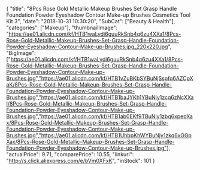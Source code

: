 {
	"title": "8Pcs Rose Gold Metallic Makeup Brushes Set Grasp Handle Foundation Powder Eyeshadow Contour Make-up Brushes Cosmetics Tool Kit 3",
	"date": "2018-10-31 10:30:20",
	"SubCat": ["Beauty & Health"],
	"categories": ["Makeup"],
	"thumbnailImage": "https://ae01.alicdn.com/kf/HTB1waLydi6guuRkSnb4q6zu4XXa1/8Pcs-Rose-Gold-Metallic-Makeup-Brushes-Set-Grasp-Handle-Foundation-Powder-Eyeshadow-Contour-Make-up-Brushes.jpg_220x220.jpg",
	"BigImage": ["https://ae01.alicdn.com/kf/HTB1waLydi6guuRkSnb4q6zu4XXa1/8Pcs-Rose-Gold-Metallic-Makeup-Brushes-Set-Grasp-Handle-Foundation-Powder-Eyeshadow-Contour-Make-up-Brushes.jpg","https://ae01.alicdn.com/kf/HTB1vZuBKbSYBuNjSspfq6AZCpXaK/8Pcs-Rose-Gold-Metallic-Makeup-Brushes-Set-Grasp-Handle-Foundation-Powder-Eyeshadow-Contour-Make-up-Brushes.jpg","https://ae01.alicdn.com/kf/HTB1baJYKh1YBuNjy1zcq6zNcXXaI/8Pcs-Rose-Gold-Metallic-Makeup-Brushes-Set-Grasp-Handle-Foundation-Powder-Eyeshadow-Contour-Make-up-Brushes.jpg","https://ae01.alicdn.com/kf/HTB1ab0EKf9TBuNjy1zbq6xpepXax/8Pcs-Rose-Gold-Metallic-Makeup-Brushes-Set-Grasp-Handle-Foundation-Powder-Eyeshadow-Contour-Make-up-Brushes.jpg","https://ae01.alicdn.com/kf/HTB1UhbpKhWYBuNjy1zkq6xGGpXax/8Pcs-Rose-Gold-Metallic-Makeup-Brushes-Set-Grasp-Handle-Foundation-Powder-Eyeshadow-Contour-Make-up-Brushes.jpg"],
	"actualPrice": 9.71,
	"comparePrice": 10.55,
	"linkurl": "http://s.click.aliexpress.com/e/bVm0XFxK",
	"inStock": 101
}
